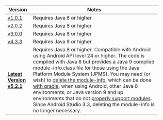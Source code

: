 Version | Notes         |
------- | ------------- |
[v1.0.1](https://github.com/seancfoley/IPAddress/releases/tag/v1.0.1) | Requires Java 6 or higher |
[v2.0.2](https://github.com/seancfoley/IPAddress/releases/tag/v2.0.2) | Requires Java 8 or higher |
[v3.0.0](https://github.com/seancfoley/IPAddress/releases/tag/v3.0.0) | Requires Java 8 or higher |
[v4.3.3](https://github.com/seancfoley/IPAddress/releases/tag/v4.3.3) | Requires Java 8 or higher |
**[Latest Version v5.2.1](https://github.com/seancfoley/IPAddress/releases/tag/v5.2.1)** | Requires Java 8 or higher.  Compatible with Android using Android API level 24 or higher.  The code is compiled with Java 8 but provides a Java 9 compiled module-info.class file for those using the Java Platform Module System (JPMS).  You may need (or wish) to [delete the module-info](https://github.com/seancfoley/IPAddress/issues/16#issuecomment-452425235), which can be done [with gradle](https://github.com/seancfoley/IPAddress/issues/16#issuecomment-452564690), when using Android, other Java 8 environments, or Java version 9 and up environments that do not [properly support modules](https://ecosystem.atlassian.net/browse/AMPS-1509). Since Android Studio 3.3, deleting the module-info is no longer necessary. |
